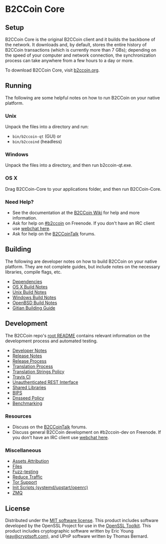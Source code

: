 B2CCoin Core
=============

Setup
---------------------
B2CCoin Core is the original B2CCoin client and it builds the backbone of the network. It downloads and, by default, stores the entire history of B2CCoin transactions (which is currently more than 7 GBs); depending on the speed of your computer and network connection, the synchronization process can take anywhere from a few hours to a day or more.

To download B2CCoin Core, visit [b2ccoin.org](https://b2ccoin.org).

Running
---------------------
The following are some helpful notes on how to run B2CCoin on your native platform.

### Unix

Unpack the files into a directory and run:

- `bin/b2ccoin-qt` (GUI) or
- `bin/b2ccoind` (headless)

### Windows

Unpack the files into a directory, and then run b2ccoin-qt.exe.

### OS X

Drag B2CCoin-Core to your applications folder, and then run B2CCoin-Core.

### Need Help?

* See the documentation at the [B2CCoin Wiki](https://b2ccoin.info/)
for help and more information.
* Ask for help on [#b2ccoin](http://webchat.freenode.net?channels=b2ccoin) on Freenode. If you don't have an IRC client use [webchat here](http://webchat.freenode.net?channels=b2ccoin).
* Ask for help on the [B2CCoinTalk](https://b2ccointalk.io/) forums.

Building
---------------------
The following are developer notes on how to build B2CCoin on your native platform. They are not complete guides, but include notes on the necessary libraries, compile flags, etc.

- [Dependencies](dependencies.md)
- [OS X Build Notes](build-osx.md)
- [Unix Build Notes](build-unix.md)
- [Windows Build Notes](build-windows.md)
- [OpenBSD Build Notes](build-openbsd.md)
- [Gitian Building Guide](gitian-building.md)

Development
---------------------
The B2CCoin repo's [root README](/README.md) contains relevant information on the development process and automated testing.

- [Developer Notes](developer-notes.md)
- [Release Notes](release-notes.md)
- [Release Process](release-process.md)
- [Translation Process](translation_process.md)
- [Translation Strings Policy](translation_strings_policy.md)
- [Travis CI](travis-ci.md)
- [Unauthenticated REST Interface](REST-interface.md)
- [Shared Libraries](shared-libraries.md)
- [BIPS](bips.md)
- [Dnsseed Policy](dnsseed-policy.md)
- [Benchmarking](benchmarking.md)

### Resources
* Discuss on the [B2CCoinTalk](https://b2ccointalk.io/) forums.
* Discuss general B2CCoin development on #b2ccoin-dev on Freenode. If you don't have an IRC client use [webchat here](http://webchat.freenode.net/?channels=b2ccoin-dev).

### Miscellaneous
- [Assets Attribution](assets-attribution.md)
- [Files](files.md)
- [Fuzz-testing](fuzzing.md)
- [Reduce Traffic](reduce-traffic.md)
- [Tor Support](tor.md)
- [Init Scripts (systemd/upstart/openrc)](init.md)
- [ZMQ](zmq.md)

License
---------------------
Distributed under the [MIT software license](/COPYING).
This product includes software developed by the OpenSSL Project for use in the [OpenSSL Toolkit](https://www.openssl.org/). This product includes
cryptographic software written by Eric Young ([eay@cryptsoft.com](mailto:eay@cryptsoft.com)), and UPnP software written by Thomas Bernard.
